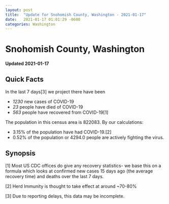 ```yaml
---
layout: post
title:  "Update for Snohomish County, Washington - 2021-01-17"
date:   2021-01-17 01:01:29 -0600
categories: Washington
---
```


# Snohomish County, Washington
#### Updated 2021-01-17

## Quick Facts

In the last 7 days[3] we project there have been
- *1230* new cases of COVID-19
- *23* people have died of COVID-19
- *563* people have recovered from COVID-19[1]

The population in this census area is 822083. By our calculations:
- 3.15% of the population have had COVID-19.[2]
- 0.52% of the population or 4294.0 people are actively fighting the virus.

## Synopsis




[1] Most US CDC offices do give any recovery statistics- we base this on a formula which looks at confirmed new cases
15 days ago (the average recovery time) and deaths over the last 7 days.

[2] Herd Immunity is thought to take effect at around ~70-80%

[3] Due to reporting delays, this data may be incomplete.
 
    